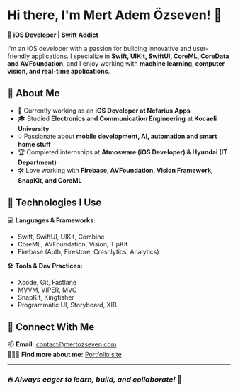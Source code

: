 # Hi there, I'm Mert Adem Özseven! 👋  

🚀 **iOS Developer | Swift Addict**  

I'm an iOS developer with a passion for building innovative and user-friendly applications. I specialize in **Swift, UIKit, SwiftUI, CoreML, CoreData and AVFoundation**, and I enjoy working with **machine learning, computer vision, and real-time applications**.  

## 🔹 About Me  

- 📱 Currently working as an **iOS Developer at Nefarius Apps**  
- 🎓 Studied **Electronics and Communication Engineering** at **Kocaeli University**  
- 💡 Passionate about **mobile development, AI, automation and smart home stuff**  
- 🏆 Completed internships at **Atmosware (iOS Developer) & Hyundai (IT Department)**  
- 🛠️ Love working with **Firebase, AVFoundation, Vision Framework, SnapKit, and CoreML**

## 🔹 Technologies I Use  

💻 **Languages & Frameworks:**  
- Swift, SwiftUI, UIKit, Combine  
- CoreML, AVFoundation, Vision, TipKit  
- Firebase (Auth, Firestore, Crashlytics, Analytics)  

🛠 **Tools & Dev Practices:**  
- Xcode, Git, Fastlane  
- MVVM, VIPER, MVC  
- SnapKit, Kingfisher
- Programmatic UI, Storyboard, XIB

## 🔹 Connect With Me  

📫 **Email:** contact@mertozseven.com  
🙋🏻‍♂️ **Find more about me:** [Portfolio site](https://mertozseven.com)  

---

### 🔥 _Always eager to learn, build, and collaborate!_ 🚀  
